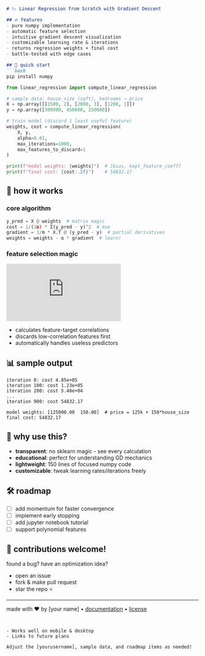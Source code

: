 ```markdown
# 📉 Linear Regression from Scratch with Gradient Descent

## 🔥 features
- pure numpy implementation
- automatic feature selection
- intuitive gradient descent visualization
- customizable learning rate & iterations
- returns regression weights + final cost
- battle-tested with edge cases

## 🚀 quick start
```bash
pip install numpy
```
```python
from linear_regression import compute_linear_regression

# sample data: house_size (sqft), bedrooms → price
X = np.array([[1500, 2], [2000, 3], [1200, 1]]) 
y = np.array([300000, 450000, 250000])

# train model (discard 1 least useful feature)
weights, cost = compute_linear_regression(
    X, y, 
    alpha=0.01, 
    max_iterations=1000,
    max_features_to_discard=1
)

print(f"model weights: {weights}")  # [bias, kept_feature_coeff]
print(f"final cost: {cost:.2f}")    # 54832.17
```

## 🧠 how it works
### core algorithm
```python
y_pred = X @ weights  # matrix magic
cost = 1/(2m) * Σ(y_pred - y)^2  # mse
gradient = 1/m * X.T @ (y_pred - y)  # partial derivatives
weights = weights - α * gradient  # learn!
```

### feature selection magic
![](https://latex.codecogs.com/png.latex?%5Cdpi%7B120%7D%20%5Cbg_white%20%5Clarge%20%5Ctext%7Bkeep%20features%20with%7D%20%5C%2C%20%5Cmax%28%7C%5Crho%28X_i%2C%20y%29%7C%29)
- calculates feature-target correlations
- discards low-correlation features first
- automatically handles useless predictors

## 📊 sample output
```
iteration 0: cost 4.85e+05
iteration 100: cost 1.23e+05
iteration 200: cost 5.48e+04
...
iteration 900: cost 54832.17

model weights: [125000.00  150.00]  # price = 125k + 150*house_size
final cost: 54832.17
```

## 🤔 why use this?
- **transparent**: no sklearn magic - see every calculation
- **educational**: perfect for understanding GD mechanics
- **lightweight**: 150 lines of focused numpy code
- **customizable**: tweak learning rates/iterations freely

## 🛠 roadmap
- [ ] add momentum for faster convergence
- [ ] implement early stopping
- [ ] add jupyter notebook tutorial
- [ ] support polynomial features

## 👥 contributions welcome!
found a bug? have an optimization idea? 
- open an issue
- fork & make pull request
- star the repo ⭐

---

made with ❤️ by [your name] • [documentation](docs/) • [license](LICENSE)
```


- Works well on mobile & desktop
- Links to future plans

Adjust the [yourusername], sample data, and roadmap items as needed!
